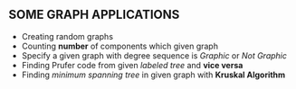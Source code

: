 ## **SOME GRAPH APPLICATIONS**

- Creating random graphs
- Counting **number** of components which given graph
- Specify a given graph with degree sequence is *Graphic* or *Not Graphic*
- Finding Prufer code from given *labeled tree* and **vice versa**
- Finding *minimum spanning tree* in given graph with **Kruskal Algorithm**